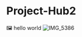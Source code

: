 # Project-Hub2
🖼️
hello world
![IMG_5386](https://github.com/user-attachments/assets/9c7cc395-733b-4618-905c-db3e69b76c0c)
